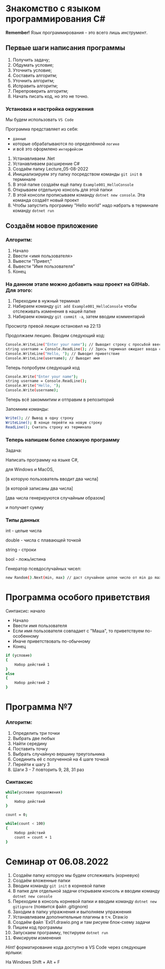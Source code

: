# Знакомство с языком программирования С#

**Remember!** Язык программирования - это всего лишь _инструмент_.
## Первые шаги написания программы
1. Получить задачу;
2. Обдумать условие;
3. Уточнить условие;
4. Составить алгоритм;
5. Уточнить алгоритм;
6. Исправить алгоритм;
7. Перепроверить алгоритм;
8. Начать писать код, но это не точно.
### Установка и настройка окружения
Мы будем использовать `VS Code`

Программа представляет из себя:
* `данные`
* которые обрабатываются по определённой `логике`
* и всё это оформлено `интерфейсом`

1. Устанавливаем .Net
2. Устанавливаем расширение C#
3. Создаём папку Lecture_05-08-2022
4. Инициализируем эту папку посредством команды `git init` в терминале
5. В этой папке создаём ещё папку `Example001_HelloConsole`
6. Открываем отдельную консоль для этой папки
7. В этой консоли прописываем команду `dotnet new console`. Эта команда создаёт новый проект
8. Чтобы запустить программу "Hello world" надо набрать в терминале команду `dotnet run`
## Создаём новое приложение
### Алгоритм:
1. Начало
2. Ввести <имя пользователя>
3. Вывести "Привет,"
4. Вывести "Имя пользователя"
5. Конец
### На данном этапе можно добавить наш проект на GitHab. Для этого:
1. Переходим в нужный терминал
2. Набираем команду `git add Example001_HelloConsole` чтобы отслеживать изменения в нашей папке
3. Набираем команду `git commit -a`, затем вводим комментарий

Просмотр превой лекции остановил на 22:13

Продолжаем лекцию. Вводим следующий код:

``` bash
Console.WriteLine("Enter your name"); // Выводит строку с просьбой ввести имя
string username = Console.ReadLine(); // Здесь терминал ожидает ввода строки
Console.WriteLine("Hello, "); // Выводит приветствие
Console.WriteLine(username); // Выводит имя
```
Теперь попробуем следующий код
``` bash
Console.Write("Enter your name");
string username = Console.ReadLine();
Console.Write("Hello, ");
Console.Write(username);
```
Теперь всё закоммитим и отправим в репозиторий

Запомним команды:
``` bash
Write(); // Вывод в одну строку
WriteLine(); В конце перейти на новую строку
ReadLine(); Считать строку из терминала
```
### Теперь напишем более сложную программу
Задача:

Написать программу на языке C#,

для Windows и MacOS,

[в которую пользователь вводит два числа]

[в которой записаны два числа]

[два числа генерируются случайным образом]

и получает сумму

### Типы данных
int - целые числа

double - числа с плавающей точкой

string - строки

bool - ложь/истина

Генератор псевдослучайных чисел:
``` bash
new Random().Next(min, max) // даст случайное целое число от min до max-1 [min, max-1] или [min, max)
```
# Программа особого приветствия
Синтаксис: начало
* Начало
* Ввести имя пользователя
* Если имя пользователя совпадает с "Маша", то приветствуем по-особенному
* Иначе приветствовать по-обычному
* Конец
``` bash
if (условие)
{
    Набор действий 1
}
else
{
    Набор действий 2
}
```
# Программа №7
### Алгоритм:
1. Определить три точки
2. Выбрать две любых
3. Найти середину
4. Поставить точку
5. Выбрать случайную вершину треугольника
6. Соединить её с полученной на 4 шаге точкой
7. Перейти к шагу 3
8. Шаги 3 - 7 повторить 9, 28, 31 раз
### Синтаксис
``` bash
while(условие продолжения)
{
    Набор действий
}

count = 0;

while(count < 100)
{
    Набор действий
    count = count + 1
}
```
# Семинар от 06.08.2022
1. Создаём папку которую мы будем отслеживать (корневую)
2. Создаём вложенные папки
3. Вводим команду `git init` в корневой папке
4. В папке для отдельной задачи открываем консоль и вводим команду `dotnet new console`
5. Переходим в консоль корневой папки и вводим команду `dotnet new gitignore` (появится файл .gitignore)
6. Заходим в папку упражнения и выполняем упражнения
7. Устанавливаем дополнительные плагины в т.ч. Draw.io
8. Создаём файл `Ex01.drawio.png и там рисуем блок-схему задачи
9. Пишем код программы
10. Запускаем программу, тестируем `dotnet run`
11. Фиксируем изменения

*Hint!* форматирование кода доступно в VS Code через следующие ярлыки:

На Windows Shift + Alt + F